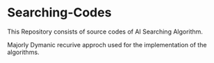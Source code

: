 # Searching-Codes

This Repository consists of source codes of AI Searching Algorithm.

Majorly Dymanic recurive approch used for the implementation of the algorithms.
